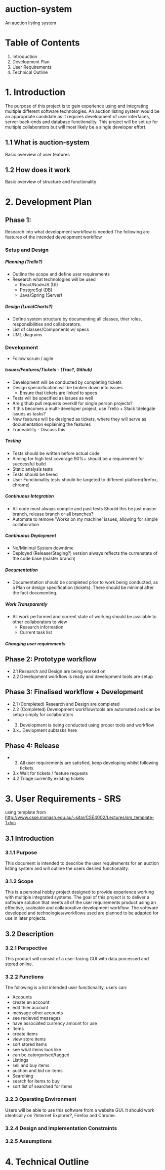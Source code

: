 # auction-system
An auction listing system

# Table of Contents
1. Introduction
2. Development Plan
3. User Requirements
4. Technical Outline

# 1. Introduction
The purpose of this project is to gain experience using and integrating multiple different software technologies. An auction listing system would be an appropriate candidate as it requires development of user interfaces, server back-ends and database functionality. This project will be set up for multiple collaborators but will most likely be a single developer effort.

## 1.1 What is auction-system
Basic overview of user features

## 1.2 How does it work
Basic overview of structure and functionality

# 2. Development Plan
## Phase 1:
Research into what development workflow is needed
The following are features of the intended development workflow

### Setup and Design
##### Planning (Trello?)

 - Outline the scope and define user requirements
 - Research what technologies will be used
   - React/NodeJS (UI)
   - PostgreSql (DB)
   - Java/Spring (Server)

##### Design (LucidCharts?)
 - Define system structure by documenting all classes, thier roles, responsibilities and collaborators.
 - List of classes/Components w/ specs
 - UML diagrams

### Development

- Follow scrum / agile

##### Issues/Features/Tickets - (Trac?, Github)
 - Development will be conducted by completing tickets
 - Design specicification will be broken down into issues
   - Ensure that tickets are linked to specs
  - Tests will be specified as issues as well
  - Are github pull requests overkill for single person projects?
  - If this becomes a multi-developer project, use Trello + Slack tdelegate
  issues as tasks?
  - New features will be designed as tickets, where they will serve as documentation explaining the features
  - Traceability - Discuss this

##### Testing
  - Tests should be written before actual code
  - Aiming for high test coverage
    90%+ should be a requirement for successful build
  - Static analysis tests
  - Tests should be tiered
  - User Functionality tests should be targeted to different platform(firefox, chrome)

##### Continuous Integration
  - All code must always compile and past tests
    Should this be just master branch, release branch or all branches?
  - Automate to remove 'Works on my machine' issues, allowing for simple collaboration

##### Continuous Deployment
  - No/Minimal System downtime
  - Deployed (Release/Staging?) version always reflects the currenstate of the code base (master branch)

##### Documentation
  - Documentation should be completed prior to work being conducted,
  as a Plan or design specification (tickets). There should be minimal after
  the fact documenting.

##### Work Transparently
  - All work performed and current state of working should be available to other collaborators to view
    - Research information
    - Current task list

##### Changing user requirements

## Phase 2: Prototype workflow
  - 2.1 Research and Design are being worked on
  - 2.2 Development workflow is ready and development tools are setup

## Phase 3: Finalised workflow + Development
  - 2.1 (Completed) Research and Design are completed
  - 2.2 (Completed) Development workflow/tools are automated and can be setup simply for collaborators
  - 3. Development is being conducted using proper tools and workflow
  - 3.x.. Devlopment subtasks here

## Phase 4: Release
  - 3.  All user requirements are satisfied, keep developing whilst following tickets.
  - 3.x Wait for tickets / feature requests
  - 4.2 Triage currently existing tickets

# 3. User Requirements - SRS
using template from http://www.csse.monash.edu.au/~sitar/CSE4002/Lectures/srs_template-1.doc

## 3.1 Introduction
### 3.1.1 Purpose

This document is intended to describe the user requirements for an auction listing system and will outline the users desired functionality.

### 3.1.2 Scope

This is a personal hobby project designed to provide experience working with multiple integrated systems. The goal of this project is to deliver a software solution that meets all of the user requirements product using an effective, scaleable and collaborative development workflow. The software developed and technologies/workflows used are planned to be adapted for use in later projects.

## 3.2 Description
### 3.2.1 Perspective

This product will consist of a user-facing GUI with data processed and stored online.

### 3.2.2 Functions

The following is a list intended user functionality, users can:
- Accounts
 - create an account
 - edit thier account
 - message other accounts
 - see recieved messages
 - have associated currency amount for use
- Items
 - create items
 - view store items
 - sort stored items
 - see what items look like
 - can be catorgorised/tagged
- Listings
 - sell and buy items
 - auction and bid on items
- Searching
 - search for items to buy
 - sort list of searched for items


### 3.2.3 Operating Environment

Users will be able to use this software from a website GUI. It should work identically on ?Internet Explorer?, Firefox and Chrome.

### 3.2.4 Design and Implementation Constraints



### 3.2.5 Assumptions




# 4. Technical Outline
